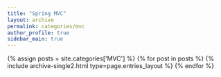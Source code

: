 ```yaml
---
title: "Spring MVC"
layout: archive
permalink: categories/mvc
author_profile: true
sidebar_main: true
---
```


{% assign posts = site.categories['MVC'] %}
{% for post in posts %} {% include archive-single2.html type=page.entries_layout %} {% endfor %}